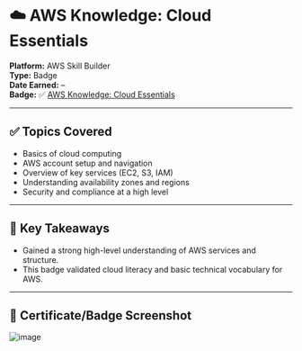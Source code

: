 # ☁️ AWS Knowledge: Cloud Essentials

**Platform:** AWS Skill Builder  
**Type:** Badge  
**Date Earned:** –  
**Badge:** ✅ [AWS Knowledge: Cloud Essentials](https://www.credly.com/badges/dd87f61a-921b-4528-b39c-77bc680034c5/public_url)

---

## ✅ Topics Covered
- Basics of cloud computing
- AWS account setup and navigation
- Overview of key services (EC2, S3, IAM)
- Understanding availability zones and regions
- Security and compliance at a high level

---

## 🧠 Key Takeaways
- Gained a strong high-level understanding of AWS services and structure.
- This badge validated cloud literacy and basic technical vocabulary for AWS.

---

## 📸 Certificate/Badge Screenshot
![image](https://github.com/user-attachments/assets/4326c0bd-da85-47dc-8c68-06d7546e7a3c)

